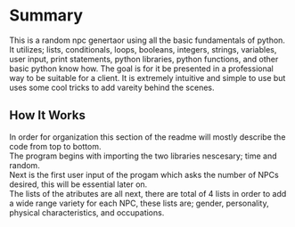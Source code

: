 # Summary<br>
This is a random npc genertaor using all the basic fundamentals of python. It utilizes; lists, conditionals, loops, booleans, integers, strings, variables, user input, print statements, python libraries, python functions, and other basic python know how. The goal is for it be presented in a professional way to be suitable for a client. It is extremely intuitive and simple to use but uses some cool tricks to add vareity behind the scenes. 

## How It Works<br>
In order for organization this section of the readme will mostly describe the code from top to bottom.<br>
The program begins with importing the two libraries nescesary; time and random.<br> 
Next is the first user input of the progam which asks the number of NPCs desired, this will be essential later on.<br>
The lists of the atributes are all next, there are total of 4 lists in order to add a wide range variety for each NPC, these lists are; gender, personality, physical characteristics, and occupations.<br>


